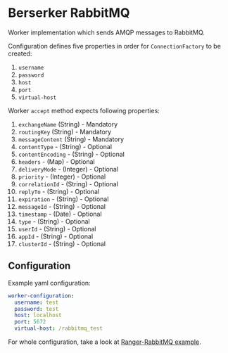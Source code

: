 # Berserker RabbitMQ

Worker implementation which sends AMQP messages to RabbitMQ.

Configuration defines five properties in order for `ConnectionFactory` to be created:

1. `username`
2. `password`
3. `host`
4. `port`
5. `virtual-host`

Worker `accept` method expects following properties:

1. `exchangeName` (String) - Mandatory
2. `routingKey` (String) - Mandatory
3. `messageContent` (String) - Mandatory
4. `contentType` - (String) - Optional
5. `contentEncoding` - (String) - Optional
6. `headers` - (Map) - Optional
7. `deliveryMode` - (Integer) - Optional
8. `priority` - (Integer) - Optional
9. `correlationId` - (String) - Optional
10. `replyTo` - (String) - Optional
11. `expiration` - (String) - Optional
12. `messageId` - (String) - Optional
13. `timestamp` - (Date) - Optional
14. `type` - (String) - Optional
15. `userId` - (String) - Optional
16. `appId` - (String) - Optional
17. `clusterId` - (String) - Optional

## Configuration

Example yaml configuration:

```yaml
worker-configuration:
  username: test
  password: test
  host: localhost
  port: 5672
  virtual-host: /rabbitmq_test
```

For whole configuration, take a look at [Ranger-RabbitMQ example](../berserker-runner/src/example/resources/ranger-rabbitmq.yml).